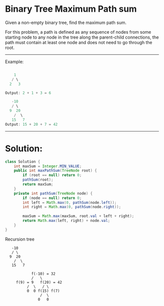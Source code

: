 # Binary Tree Maximum Path sum

Given a non-empty binary tree, find the maximum path sum.

For this problem, a path is defined as any sequence of nodes from some starting node to any node in the tree along the parent-child connections, the path must contain at least one node and does not need to go through the root.


---

Example:

```java

    1
   / \
  2   3

Output: 2 + 1 + 3 = 6

   -10
   / \
  9  20
    /  \
   15   7
Output: 15 + 20 + 7 = 42
```

---

# Solution:

```java
class Solution {
    int maxSum = Integer.MIN_VALUE; 
    public int maxPathSum(TreeNode root) {
        if (root == null) return 0; 
        pathSum(root);
        return maxSum;
    }
    private int pathSum(TreeNode node) {
        if (node == null) return 0;
        int left = Math.max(0, pathSum(node.left));
        int right = Math.max(0, pathSum(node.right));
        
        maxSum = Math.max(maxSum, root.val + left + right);
        return Math.max(left, right) + node.val;
    }
}
```

Recursion tree

```
   -10
   / \
  9  20
    /  \
   15   7

            f(-10) = 32
            /   \
     f(9) = 9   f(20) = 42
          /  \   / \
          0  0 f(15) f(7)
                /  \
               0   0
```